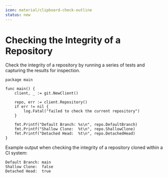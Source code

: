 ```yaml
---
icon: material/clipboard-check-outline
status: new
---
```


# Checking the Integrity of a Repository

Check the integrity of a repository by running a series of tests and capturing the results for inspection.

```{ .go .select linenums="1" }
package main

func main() {
    client, _ := git.NewClient()

    repo, err := client.Repository()
    if err != nil {
        log.Fatal("failed to check the current repository")
    }

    fmt.Printf("Default Branch: %s\n", repo.DefaultBranch)
    fmt.Printf("Shallow Clone:  %t\n", repo.ShallowClone)
    fmt.Printf("Detached Head:  %t\n", repo.DetachedHead)
}
```

Example output when checking the integrity of a repository cloned within a CI system:

```{ .text .no-select }
Default Branch: main
Shallow Clone:  false
Detached Head:  true
```
